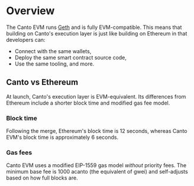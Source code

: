 # Overview

The Canto EVM runs [Geth](https://geth.ethereum.org/) and is fully EVM-compatible. This means that building on Canto's execution layer is just like building on Ethereum in that developers can:

* Connect with the same wallets,
* Deploy the same smart contract source code,
* Use the same tooling, and more.

## Canto vs Ethereum

At launch, Canto's execution layer is EVM-equivalent. Its differences from Ethereum include a shorter block time and modified gas fee model.

### Block time

Following the merge, Ethereum's block time is 12 seconds, whereas Canto EVM's block time is approximately 6 seconds.

### Gas fees

Canto EVM uses a modified EIP-1559 gas model _without_ priority fees. The minimum base fee is 1000 acanto (the equivalent of gwei) and self-adjusts based on how full blocks are.
